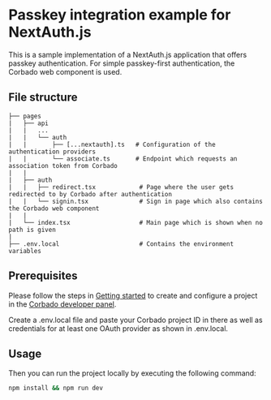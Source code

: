 # Passkey integration example for NextAuth.js

This is a sample implementation of a NextAuth.js application that offers passkey authentication. For simple passkey-first authentication, the Corbado web component is used.

## File structure

```
├── pages
|   ├── api
|   |   ...
|   |   └── auth
|   |       ├── [...nextauth].ts   # Configuration of the authentication providers
|   |       └── associate.ts       # Endpoint which requests an association token from Corbado
|   |   
|   ├── auth
|   |   ├── redirect.tsx            # Page where the user gets redirected to by Corbado after authentication
|   |   └── signin.tsx              # Sign in page which also contains the Corbado web component
|   |
|   └── index.tsx                   # Main page which is shown when no path is given
|
├── .env.local                      # Contains the environment variables
```

## Prerequisites

Please follow the steps in [Getting started](https://docs.corbado.com/overview/getting-started) to create and configure
a project in the [Corbado developer panel](https://app.corbado.com/signin#register).

Create a .env.local file and paste your Corbado project ID in there as well as credentials for at least one OAuth provider as shown in .env.local.

## Usage

Then you can run the project locally by executing the following command:

```bash
npm install && npm run dev
```
